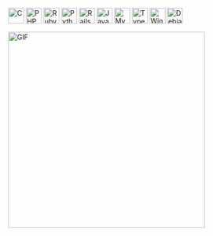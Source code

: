 <p align="left">
  <img src="https://cdn.jsdelivr.net/gh/devicons/devicon@latest/icons/c/c-original.svg" alt="C" height="32"/>
  <img src="https://cdn.jsdelivr.net/gh/devicons/devicon@latest/icons/php/php-original.svg" alt="PHP" height="32"/>
  <img src="https://cdn.jsdelivr.net/gh/devicons/devicon@latest/icons/ruby/ruby-original.svg" alt="Ruby" height="32"/>
  <img src="https://cdn.jsdelivr.net/gh/devicons/devicon@latest/icons/python/python-original.svg" alt="Python" height="32"/>
  <img src="https://cdn.jsdelivr.net/gh/devicons/devicon@latest/icons/rails/rails-original-wordmark.svg" alt="Rails" height="32"/>
  <img src="https://cdn.jsdelivr.net/gh/devicons/devicon@latest/icons/javascript/javascript-original.svg" alt="Javascript" height="32"/>
  <img src="https://cdn.jsdelivr.net/gh/devicons/devicon@latest/icons/mysql/mysql-original-wordmark.svg" alt="MySQL" height="32"/>
  <img src="https://cdn.jsdelivr.net/gh/devicons/devicon@latest/icons/typescript/typescript-original.svg" alt="Typescript" height="32"/>
  <img src="https://cdn.jsdelivr.net/gh/devicons/devicon@latest/icons/windows11/windows11-original.svg" alt="Windows" height="32"/>
  <img src="https://cdn.jsdelivr.net/gh/devicons/devicon@latest/icons/debian/debian-original.svg" alt="Debian" height="32"/>
</p>

<img src="https://media.giphy.com/media/b2mYLTxIbMirEmy9I3/giphy.gif" width="400" alt="GIF"/>
